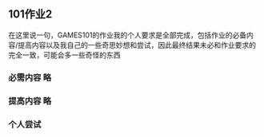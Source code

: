 ## 101作业2  
在这里说一句，GAMES101的作业我的个人要求是全部完成，包括作业的必备内容/提高内容以及我自己的一些奇思妙想和尝试，因此最终结果未必和作业要求的完全一致，可能会多一些奇怪的东西   
### 必需内容 略  
### 提高内容 略  
### 个人尝试  
